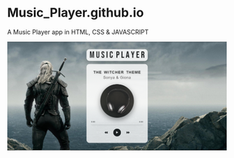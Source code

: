 # Music_Player.github.io
A Music Player app in HTML, CSS &amp; JAVASCRIPT

<img src="https://github.com/Nevilkumar/Music_Player.github.io/blob/main/M1.PNG" />
